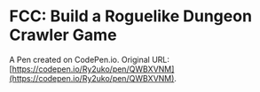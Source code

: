 # FCC: Build a Roguelike Dungeon Crawler Game

A Pen created on CodePen.io. Original URL: [https://codepen.io/Ry2uko/pen/QWBXVNM](https://codepen.io/Ry2uko/pen/QWBXVNM).

